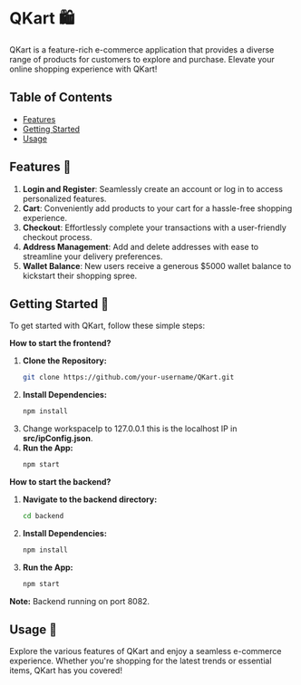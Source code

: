 # QKart 🛍️

QKart is a feature-rich e-commerce application that provides a diverse range of products for customers to explore and purchase. Elevate your online shopping experience with QKart!

## Table of Contents
- [Features](#features)
- [Getting Started](#getting-started)
- [Usage](#usage)

## Features 🌟
1. **Login and Register**: Seamlessly create an account or log in to access personalized features.
2. **Cart**: Conveniently add products to your cart for a hassle-free shopping experience.
3. **Checkout**: Effortlessly complete your transactions with a user-friendly checkout process.
4. **Address Management**: Add and delete addresses with ease to streamline your delivery preferences.
5. **Wallet Balance**: New users receive a generous $5000 wallet balance to kickstart their shopping spree.

## Getting Started 🚀
To get started with QKart, follow these simple steps:

**How to start the frontend?**

1. **Clone the Repository:**
   ```bash
   git clone https://github.com/your-username/QKart.git
2. **Install Dependencies:**
   ```bash
   npm install
4. Change workspaceIp to 127.0.0.1 this is the localhost IP in **src/ipConfig.json**.
3.  **Run the App:**
    ```bash
    npm start

**How to start the backend?**

1. **Navigate to the backend directory:**
   ```bash
   cd backend
2. **Install Dependencies:**
   ```bash
   npm install
3. **Run the App:**
   ```bash
   npm start
   
**Note:** Backend running on port 8082.

## Usage 🛒
Explore the various features of QKart and enjoy a seamless e-commerce experience. Whether you're shopping for the latest trends or essential items, QKart has you covered!
